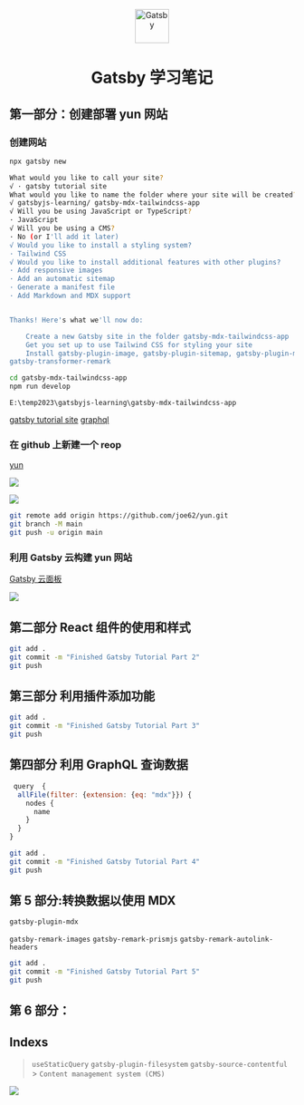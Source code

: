 <p align="center">
  <a href="https://www.gatsbyjs.com/?utm_source=starter&utm_medium=readme&utm_campaign=minimal-starter">
    <img alt="Gatsby" src="https://www.gatsbyjs.com/Gatsby-Monogram.svg" width="60" />
  </a>
</p>
<h1 align="center">
  Gatsby 学习笔记
</h1>

## 第一部分：创建部署 yun 网站

### 创建网站

```sh
npx gatsby new

What would you like to call your site?
√ · gatsby tutorial site
What would you like to name the folder where your site will be created?
√ gatsbyjs-learning/ gatsby-mdx-tailwindcss-app
√ Will you be using JavaScript or TypeScript?
· JavaScript
√ Will you be using a CMS?
· No (or I'll add it later)
√ Would you like to install a styling system?
· Tailwind CSS
√ Would you like to install additional features with other plugins?
· Add responsive images
· Add an automatic sitemap
· Generate a manifest file
· Add Markdown and MDX support


Thanks! Here's what we'll now do:

    Create a new Gatsby site in the folder gatsby-mdx-tailwindcss-app
    Get you set up to use Tailwind CSS for styling your site
    Install gatsby-plugin-image, gatsby-plugin-sitemap, gatsby-plugin-manifest, gatsby-plugin-mdx,
gatsby-transformer-remark

```

```sh
cd gatsby-mdx-tailwindcss-app
npm run develop
```

`E:\temp2023\gatsbyjs-learning\gatsby-mdx-tailwindcss-app`

[gatsby tutorial site](http://localhost:8000/)
[graphql](http://localhost:8000/___graphql)

### 在 github 上新建一个 reop

[yun](https://github.com/joe62/yun)

![](https://www.gatsbyjs.com/static/bf74830c88d3f8b0287b58cf397be992/18539/new-repo-button.png)

![](https://www.gatsbyjs.com/static/94ec685d2adefdf4d2aac5b3364acba9/3d68f/new-repo-options.png)

```sh
git remote add origin https://github.com/joe62/yun.git
git branch -M main
git push -u origin main
```

### 利用 Gatsby 云构建 yun 网站

[Gatsby 云面板](https://www.gatsbyjs.com/dashboard/)

![](https://www.gatsbyjs.com/static/0fd27b745c1de708f034eaf97c4416e0/60b3a/deployment-workflow.png)

## 第二部分 React 组件的使用和样式

```sh
git add .
git commit -m "Finished Gatsby Tutorial Part 2"
git push
```

## 第三部分 利用插件添加功能

```sh
git add .
git commit -m "Finished Gatsby Tutorial Part 3"
git push
```

## 第四部分 利用 GraphQL 查询数据

```jsx
 query  {
  allFile(filter: {extension: {eq: "mdx"}}) {
    nodes {
      name
    }
  }
}
```

```sh
git add .
git commit -m "Finished Gatsby Tutorial Part 4"
git push
```

## 第 5 部分:转换数据以使用 MDX

`gatsby-plugin-mdx`

`gatsby-remark-images` `gatsby-remark-prismjs` `gatsby-remark-autolink-headers`

```sh
git add .
git commit -m "Finished Gatsby Tutorial Part 5"
git push
```

## 第 6 部分：

## Indexs

> `useStaticQuery` `gatsby-plugin-filesystem` `gatsby-source-contentful` > `Content management system (CMS)`

![](https://www.gatsbyjs.com/static/e45422900475b86807bc002fb6863b85/10d53/data-layer.png)

